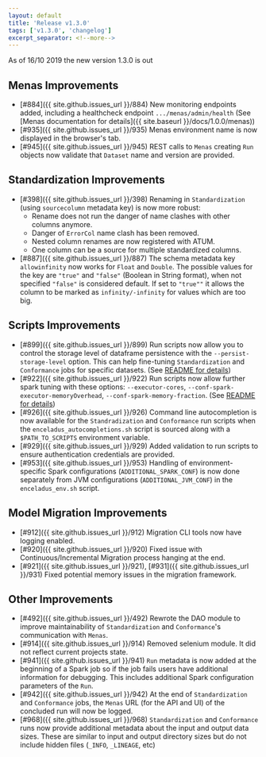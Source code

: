 ```yaml
---
layout: default
title: 'Release v1.3.0'
tags: ['v1.3.0', 'changelog']
excerpt_separator: <!--more-->
---
```

As of 16/10 2019 the new version 1.3.0 is out
<!--more-->

## Menas Improvements
- [#884]({{ site.github.issues_url }}/884) New monitoring endpoints added, including a healthcheck endpoint `.../menas/admin/health` (See [Menas documentation for details]({{ site.baseurl }}/docs/1.0.0/menas))
- [#935]({{ site.github.issues_url }}/935) Menas environment name is now displayed in the browser's tab.
- [#945]({{ site.github.issues_url }}/945) REST calls to `Menas` creating `Run` objects now validate that `Dataset` name and version are provided.

## Standardization Improvements
- [#398]({{ site.github.issues_url }}/398) Renaming in `Standardization` (using `sourcecolumn` metadata key) is now more robust:
  * Rename does not run the danger of name clashes with other columns anymore.
  * Danger of `ErrorCol` name clash has been removed.
  * Nested column renames are now registered with ATUM.
  * One column can be a source for multiple standardized columns.
- [#887]({{ site.github.issues_url }}/887) The schema metadata key `allowinfinity` now works for `Float` and `Double`. The possible values for the key are `"true"` and `"false"` (Boolean in String format), when not specified `"false"` is considered default. If set to `"true""` it allows the column to be marked as `infinity/-infinity` for values which are too big.

## Scripts Improvements
- [#899]({{ site.github.issues_url }}/899) Run scripts now allow you to control the storage level of dataframe persistence with the `--persist-storage-level` option. This can help fine-tuning `Standardization` and `Conformance` jobs for specific datasets. (See [README for details](https://github.com/AbsaOSS/enceladus/blob/develop/README.md#run))
- [#922]({{ site.github.issues_url }}/922) Run scripts now allow further spark tuning with these options: `--executor-cores`, `--conf-spark-executor-memoryOverhead`, `--conf-spark-memory-fraction`. (See [README for details](https://github.com/AbsaOSS/enceladus/blob/develop/README.md#run))
- [#926]({{ site.github.issues_url }}/926) Command line autocompletion is now available for the `Standradization` and `Conformance` run scripts when the `enceladus_autocompletions.sh` script is sourced along with a `$PATH_TO_SCRIPTS` environment variable.
- [#929]({{ site.github.issues_url }}/929) Added validation to run scripts to ensure authentication credentials are provided.
- [#953]({{ site.github.issues_url }}/953) Handling of environment-specific Spark configurations (`ADDITIONAL_SPARK_CONF`) is now done separately from JVM configurations (`ADDITIONAL_JVM_CONF`) in the `enceladus_env.sh` script.

## Model Migration Improvements
- [#912]({{ site.github.issues_url }}/912) Migration CLI tools now have logging enabled.
- [#920]({{ site.github.issues_url }}/920) Fixed issue with Continuous/Incremental Migration process hanging at the end.
- [#921]({{ site.github.issues_url }}/921), [#931]({{ site.github.issues_url }}/931) Fixed potential memory issues in the migration framework.

## Other Improvements
- [#492]({{ site.github.issues_url }}/492) Rewrote the DAO module to improve maintainability of `Standardization` and `Conformance`'s communication with `Menas`.
- [#914]({{ site.github.issues_url }}/914) Removed selenium module. It did not reflect current projects state.
- [#941]({{ site.github.issues_url }}/941) `Run` metadata is now added at the beginning of a Spark job so if the job fails users have additional information for debugging. This includes additional Spark configuration parameters of the `Run`.
- [#942]({{ site.github.issues_url }}/942) At the end of `Standardization` and `Conformance` jobs, the `Menas` URL (for the API and UI) of the concluded run will now be logged.
- [#968]({{ site.github.issues_url }}/968) `Standardization` and `Conformance` runs now provide additional metadata about the input and output data sizes. These are similar to input and output directory sizes but do not include hidden files (`_INFO`, `_LINEAGE`, etc)
